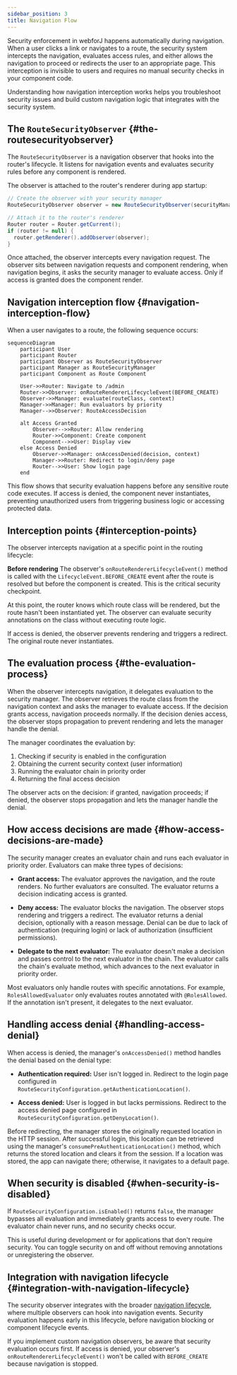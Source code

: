 ```yaml
---
sidebar_position: 3
title: Navigation Flow
---
```


Security enforcement in webforJ happens automatically during navigation. When a user clicks a link or navigates to a route, the security system intercepts the navigation, evaluates access rules, and either allows the navigation to proceed or redirects the user to an appropriate page. This interception is invisible to users and requires no manual security checks in your component code.

Understanding how navigation interception works helps you troubleshoot security issues and build custom navigation logic that integrates with the security system.

## The `RouteSecurityObserver` {#the-routesecurityobserver}

The `RouteSecurityObserver` is a navigation observer that hooks into the router's lifecycle. It listens for navigation events and evaluates security rules before any component is rendered.

The observer is attached to the router's renderer during app startup:

```java
// Create the observer with your security manager
RouteSecurityObserver observer = new RouteSecurityObserver(securityManager);

// Attach it to the router's renderer
Router router = Router.getCurrent();
if (router != null) {
  router.getRenderer().addObserver(observer);
}
```

Once attached, the observer intercepts every navigation request. The observer sits between navigation requests and component rendering, when navigation begins, it asks the security manager to evaluate access. Only if access is granted does the component render.

## Navigation interception flow {#navigation-interception-flow}

When a user navigates to a route, the following sequence occurs:

```mermaid
sequenceDiagram
    participant User
    participant Router
    participant Observer as RouteSecurityObserver
    participant Manager as RouteSecurityManager
    participant Component as Route Component

    User->>Router: Navigate to /admin
    Router->>Observer: onRouteRendererLifecycleEvent(BEFORE_CREATE)
    Observer->>Manager: evaluate(routeClass, context)
    Manager->>Manager: Run evaluators by priority
    Manager-->>Observer: RouteAccessDecision

    alt Access Granted
        Observer-->>Router: Allow rendering
        Router->>Component: Create component
        Component-->>User: Display view
    else Access Denied
        Observer->>Manager: onAccessDenied(decision, context)
        Manager->>Router: Redirect to login/deny page
        Router-->>User: Show login page
    end
```

This flow shows that security evaluation happens before any sensitive route code executes. If access is denied, the component never instantiates, preventing unauthorized users from triggering business logic or accessing protected data.

## Interception points {#interception-points}

The observer intercepts navigation at a specific point in the routing lifecycle:

**Before rendering** The observer's `onRouteRendererLifecycleEvent()` method is called with the `LifecycleEvent.BEFORE_CREATE` event after the route is resolved but before the component is created. This is the critical security checkpoint.

At this point, the router knows which route class will be rendered, but the route hasn't been instantiated yet. The observer can evaluate security annotations on the class without executing route logic.

If access is denied, the observer prevents rendering and triggers a redirect. The original route never instantiates.

## The evaluation process {#the-evaluation-process}

When the observer intercepts navigation, it delegates evaluation to the security manager. The observer retrieves the route class from the navigation context and asks the manager to evaluate access. If the decision grants access, navigation proceeds normally. If the decision denies access, the observer stops propagation to prevent rendering and lets the manager handle the denial.

The manager coordinates the evaluation by:

1. Checking if security is enabled in the configuration
2. Obtaining the current security context (user information)
3. Running the evaluator chain in priority order
4. Returning the final access decision

The observer acts on the decision: if granted, navigation proceeds; if denied, the observer stops propagation and lets the manager handle the denial.

## How access decisions are made {#how-access-decisions-are-made}

The security manager creates an evaluator chain and runs each evaluator in priority order. Evaluators can make three types of decisions:

- **Grant access:** The evaluator approves the navigation, and the route renders. No further evaluators are consulted. The evaluator returns a decision indicating access is granted.

- **Deny access:** The evaluator blocks the navigation. The observer stops rendering and triggers a redirect. The evaluator returns a denial decision, optionally with a reason message. Denial can be due to lack of authentication (requiring login) or lack of authorization (insufficient permissions).

- **Delegate to the next evaluator:** The evaluator doesn't make a decision and passes control to the next evaluator in the chain. The evaluator calls the chain's evaluate method, which advances to the next evaluator in priority order.

Most evaluators only handle routes with specific annotations. For example, `RolesAllowedEvaluator` only evaluates routes annotated with `@RolesAllowed`. If the annotation isn't present, it delegates to the next evaluator.

## Handling access denial {#handling-access-denial}

When access is denied, the manager's `onAccessDenied()` method handles the denial based on the denial type:

- **Authentication required:** User isn't logged in. Redirect to the login page configured in `RouteSecurityConfiguration.getAuthenticationLocation()`.

- **Access denied:** User is logged in but lacks permissions. Redirect to the access denied page configured in `RouteSecurityConfiguration.getDenyLocation()`.

Before redirecting, the manager stores the originally requested location in the HTTP session. After successful login, this location can be retrieved using the manager's `consumePreAuthenticationLocation()` method, which returns the stored location and clears it from the session. If a location was stored, the app can navigate there; otherwise, it navigates to a default page.

## When security is disabled {#when-security-is-disabled}

If `RouteSecurityConfiguration.isEnabled()` returns `false`, the manager bypasses all evaluation and immediately grants access to every route. The evaluator chain never runs, and no security checks occur.

This is useful during development or for applications that don't require security. You can toggle security on and off without removing annotations or unregistering the observer.

## Integration with navigation lifecycle {#integration-with-navigation-lifecycle}

The security observer integrates with the broader [navigation lifecycle](/docs/routing/navigation-lifecycle/overview), where multiple observers can hook into navigation events. Security evaluation happens early in this lifecycle, before navigation blocking or component lifecycle events.

If you implement custom navigation observers, be aware that security evaluation occurs first. If access is denied, your observer's `onRouteRendererLifecycleEvent()` won't be called with `BEFORE_CREATE` because navigation is stopped.
